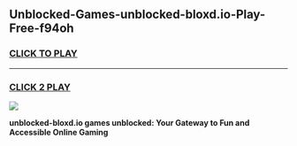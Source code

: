 
## Unblocked-Games-unblocked-bloxd.io-Play-Free-f94oh
<h3>
<a href="https://premium76.site?title=unblocked-bloxd.io&ref=23A">CLICK TO PLAY</a></h3>
<hr>

<h3>
<a href="https://premium76.site?title=unblocked-bloxd.io&ref=23A">CLICK 2 PLAY</a>
  
</h3>

<a href="https://premium76.site?title=unblocked-bloxd.io&ref=23A"><img src="https://clearcache.store/games.png"></a>


**unblocked-bloxd.io games unblocked: Your Gateway to Fun and Accessible Online Gaming**

